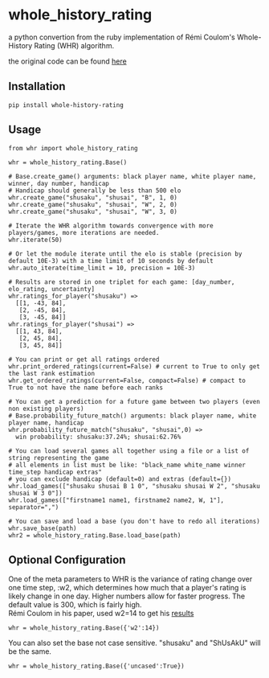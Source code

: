 # whole_history_rating
a python convertion from the ruby implementation of Rémi Coulom's Whole-History Rating (WHR) algorithm.

the original code can be found [here](https://github.com/goshrine/whole_history_rating)


Installation
------------

    pip install whole-history-rating

Usage
-----

    from whr import whole_history_rating
    
    whr = whole_history_rating.Base()
    
    # Base.create_game() arguments: black player name, white player name, winner, day number, handicap
    # Handicap should generally be less than 500 elo
    whr.create_game("shusaku", "shusai", "B", 1, 0)
    whr.create_game("shusaku", "shusai", "W", 2, 0)
    whr.create_game("shusaku", "shusai", "W", 3, 0)

    # Iterate the WHR algorithm towards convergence with more players/games, more iterations are needed.
    whr.iterate(50)
    
    # Or let the module iterate until the elo is stable (precision by default 10E-3) with a time limit of 10 seconds by default
    whr.auto_iterate(time_limit = 10, precision = 10E-3)

    # Results are stored in one triplet for each game: [day_number, elo_rating, uncertainty]
    whr.ratings_for_player("shusaku") => 
      [[1, -43, 84], 
       [2, -45, 84], 
       [3, -45, 84]]
    whr.ratings_for_player("shusai") => 
      [[1, 43, 84], 
       [2, 45, 84], 
       [3, 45, 84]]

    # You can print or get all ratings ordered
    whr.print_ordered_ratings(current=False) # current to True to only get the last rank estimation
    whr.get_ordered_ratings(current=False, compact=False) # compact to True to not have the name before each ranks

    # You can get a prediction for a future game between two players (even non existing players)
    # Base.probability_future_match() arguments: black player name, white player name, handicap
    whr.probability_future_match("shusaku", "shusai",0) =>
      win probability: shusaku:37.24%; shusai:62.76%
      
    # You can load several games all together using a file or a list of string representing the game
    # all elements in list must be like: "black_name white_name winner time_step handicap extras" 
    # you can exclude handicap (default=0) and extras (default={})
    whr.load_games(["shusaku shusai B 1 0", "shusaku shusai W 2", "shusaku shusai W 3 0"])
    whr.load_games(["firstname1 name1, firstname2 name2, W, 1"], separator=",")

    # You can save and load a base (you don't have to redo all iterations)
    whr.save_base(path)
    whr2 = whole_history_rating.Base.load_base(path)
    
    
Optional Configuration
----------------------

One of the meta parameters to WHR is the variance of rating change over one time step, :w2,
which determines how much that a player's rating is likely change in one day.  Higher numbers allow for faster progress.
The default value is 300, which is fairly high.  
Rémi Coulom in his paper, used w2=14 to get his [results](https://www.remi-coulom.fr/WHR/WHR.pdf)


    whr = whole_history_rating.Base({'w2':14})

You can also set the base not case sensitive. "shusaku" and "ShUsAkU" will be the same.

    whr = whole_history_rating.Base({'uncased':True})
